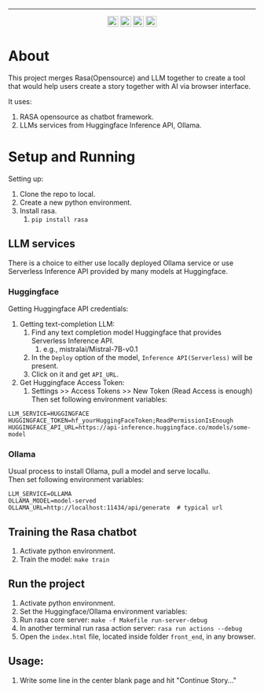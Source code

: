 
----

<div align="center">
    <img src="https://img.shields.io/badge/Rasa-5A17EE?logo=rasa&logoColor=fff&style=plastic" alt="Rasa Badge" height="22">
    <img src="https://img.shields.io/badge/Hugging%20Face-FFD21E?logo=huggingface&logoColor=000&style=plastic" alt="Hugging Face Badge" height="22">
    <img src="https://img.shields.io/badge/Ollama-000?logo=ollama&logoColor=fff&style=plastic" alt="Ollama Badge" height="22">
    <img src="https://img.shields.io/badge/Python-3776AB?logo=python&logoColor=fff&style=plastic" alt="Python Badge" height="22">
</div>

# About
This project merges Rasa(Opensource) and LLM together to create a tool that would help users create a story together with AI via browser interface.
   
It uses:
1. RASA opensource as chatbot framework.
2. LLMs services from Huggingface Inference API, Ollama.


# Setup and Running
Setting up:
1. Clone the repo to local.
2. Create a new python environment.
3. Install rasa.
   1. `pip install rasa`

## LLM services
There is a choice to either use locally deployed Ollama service or use Serverless Inference API provided by many models at Huggingface.  

### Huggingface
Getting Huggingface API credentials:
1. Getting text-completion LLM:
   1. Find any text completion model Huggingface that provides Serverless Inference API.
      1. e.g., mistralai/Mistral-7B-v0.1
   2. In the `Deploy` option of the model, `Inference API(Serverless)` will be present.
   3. Click on it and get `API_URL`.
2. Get Huggingface Access Token:
   1. Settings >> Access Tokens >> New Token (Read Access is enough)
Then set following environment variables:
```shell
LLM_SERVICE=HUGGINGFACE
HUGGINGFACE_TOKEN=hf_yourHuggingFaceToken;ReadPermissionIsEnough
HUGGINGFACE_API_URL=https://api-inference.huggingface.co/models/some-model
```


### Ollama
Usual process to install Ollama, pull a model and serve locallu.  
Then set following environment variables:
```shell
LLM_SERVICE=OLLAMA
OLLAMA_MODEL=model-served
OLLAMA_URL=http://localhost:11434/api/generate  # typical url
```


## Training the Rasa chatbot
1. Activate python environment.
2. Train the model: `make train`

## Run the project
1. Activate python environment.
2. Set the Huggingface/Ollama environment variables:
3. Run rasa core server: `make -f Makefile run-server-debug`
4. In another terminal run rasa action server: `rasa run actions --debug`
5. Open the `index.html` file, located inside folder `front_end`, in any browser.

## Usage:
1. Write some line in the center blank page and hit "Continue Story..."
